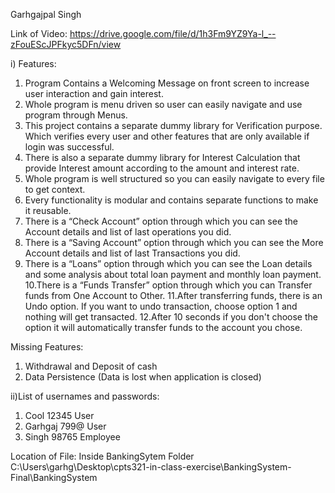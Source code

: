 
Garhgajpal Singh

Link of Video:
https://drive.google.com/file/d/1h3Fm9YZ9Ya-l_--zFouEScJPFkyc5DFn/view

i) Features:

1. Program Contains a Welcoming Message on front screen to increase user interaction and gain interest.
2. Whole program is menu driven so user can easily navigate and use program through Menus.
3. This project contains a separate dummy library for Verification purpose.
   Which verifies every user and other features that are only available if login was
   successful.
4. There is also a separate dummy library for Interest Calculation that provide
   Interest amount according to the amount and interest rate.
5. Whole program is well structured so you can easily navigate to every file to get context.
6. Every functionality is modular and contains separate functions to make it reusable.
7. There is a “Check Account” option through which you can see the Account details and list of last operations you did.
8. There is a “Saving Account” option through which you can see the More Account details and list of last Transactions you did.
9. There is a “Loans” option through which you can see the Loan details and some analysis about total loan payment and monthly loan payment.
10.There is a “Funds Transfer” option through which you can Transfer funds from One Account to Other.
11.After transferring funds, there is an Undo option. If you want to undo transaction, choose option 1 and nothing will get transacted.
12.After 10 seconds if you don't choose the option it will automatically transfer funds to the account you chose. 

Missing Features:
1. Withdrawal and Deposit of cash
2. Data Persistence (Data is lost when application is closed)

ii)List of usernames and passwords:
1. Cool 12345 User
2. Garhgaj 799@ User
3. Singh 98765 Employee

Location of File: Inside BankingSytem Folder
C:\Users\garhg\Desktop\cpts321-in-class-exercise\BankingSystem-Final\BankingSystem

